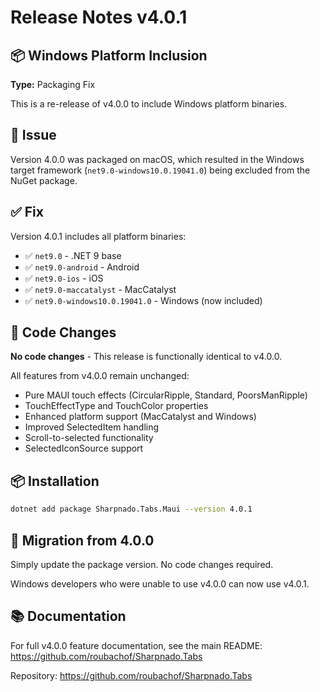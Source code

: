# Release Notes v4.0.1

## 📦 Windows Platform Inclusion

**Type:** Packaging Fix

This is a re-release of v4.0.0 to include Windows platform binaries.

## 🐛 Issue

Version 4.0.0 was packaged on macOS, which resulted in the Windows target framework (`net9.0-windows10.0.19041.0`) being excluded from the NuGet package.

## ✅ Fix

Version 4.0.1 includes all platform binaries:
- ✅ `net9.0` - .NET 9 base
- ✅ `net9.0-android` - Android
- ✅ `net9.0-ios` - iOS
- ✅ `net9.0-maccatalyst` - MacCatalyst
- ✅ `net9.0-windows10.0.19041.0` - Windows (now included)

## 📝 Code Changes

**No code changes** - This release is functionally identical to v4.0.0.

All features from v4.0.0 remain unchanged:
- Pure MAUI touch effects (CircularRipple, Standard, PoorsManRipple)
- TouchEffectType and TouchColor properties
- Enhanced platform support (MacCatalyst and Windows)
- Improved SelectedItem handling
- Scroll-to-selected functionality
- SelectedIconSource support

## 📦 Installation

```bash
dotnet add package Sharpnado.Tabs.Maui --version 4.0.1
```

## 🔄 Migration from 4.0.0

Simply update the package version. No code changes required.

Windows developers who were unable to use v4.0.0 can now use v4.0.1.

## 📚 Documentation

For full v4.0.0 feature documentation, see the main README: https://github.com/roubachof/Sharpnado.Tabs

Repository: https://github.com/roubachof/Sharpnado.Tabs
